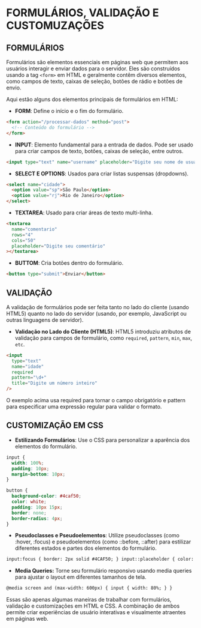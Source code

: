 # FORMULÁRIOS, VALIDAÇÃO E CUSTOMUZAÇÕES

## FORMULÁRIOS

Formulários são elementos essenciais em páginas web que permitem aos usuários interagir e enviar dados para o servidor. Eles são construídos usando a tag `<form>` em HTML e geralmente contêm diversos elementos, como campos de texto, caixas de seleção, botões de rádio e botões de envio.

Aqui estão alguns dos elementos principais de formulários em HTML:

- **FORM**: Define o início e o fim do formulário.

```html
<form action="/processar-dados" method="post">
  <!-- Conteúdo do formulário -->
</form>
```

- **INPUT**: Elemento fundamental para a entrada de dados. Pode ser usado para criar campos de texto, botões, caixas de seleção, entre outros.

```html
<input type="text" name="username" placeholder="Digite seu nome de usuário" />
```

- **SELECT E OPTIONS**: Usados para criar listas suspensas (dropdowns).

```html
<select name="cidade">
  <option value="sp">São Paulo</option>
  <option value="rj">Rio de Janeiro</option>
</select>
```

- **TEXTAREA**: Usado para criar áreas de texto multi-linha.

```html
<textarea
  name="comentario"
  rows="4"
  cols="50"
  placeholder="Digite seu comentário"
></textarea>
```

- **BUTTOM**: Cria botões dentro do formulário.

```html
<button type="submit">Enviar</button>
```

## VALIDAÇÃO

A validação de formulários pode ser feita tanto no lado do cliente (usando HTML5) quanto no lado do servidor (usando, por exemplo, JavaScript ou outras linguagens de servidor).

- **Validação no Lado do Cliente (HTML5)**: HTML5 introduziu atributos de validação para campos de formulário, como `required`, `pattern`, `min`, `max`, `etc`.

```html
<input
  type="text"
  name="idade"
  required
  pattern="\d+"
  title="Digite um número inteiro"
/>
```

O exemplo acima usa required para tornar o campo obrigatório e pattern para especificar uma expressão regular para validar o formato.

## CUSTOMIZAÇÃO EM CSS

- **Estilizando Formulários**: Use o CSS para personalizar a aparência dos elementos do formulário.

```css
input {
  width: 100%;
  padding: 10px;
  margin-bottom: 10px;
}

button {
  background-color: #4caf50;
  color: white;
  padding: 10px 15px;
  border: none;
  border-radius: 4px;
}
```

- **Pseudoclasses e Pseudoelementos**: Utilize pseudoclasses (como :hover, :focus) e pseudoelementos (como ::before, ::after) para estilizar diferentes estados e partes dos elementos do formulário.

```html
input:focus { border: 2px solid #4CAF50; } input::placeholder { color: #999; }
```

- **Media Queries:** Torne seu formulário responsivo usando media queries para ajustar o layout em diferentes tamanhos de tela.

```html
@media screen and (max-width: 600px) { input { width: 80%; } }
```

Essas são apenas algumas maneiras de trabalhar com formulários, validação e customizações em HTML e CSS. A combinação de ambos permite criar experiências de usuário interativas e visualmente atraentes em páginas web.
